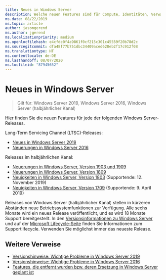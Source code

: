 ```yaml
---
title: Neues in Windows Server
description: Welche neuen Features sind für Compute, Identitäten, Verwaltung, Automatisierung, Netzwerk, Sicherheit und Speicher verfügbar?
ms.date: 08/22/2019
ms.topic: article
author: jasongerend
ms.author: jgerend
ms.localizationpriority: medium
ms.openlocfilehash: e4cfde0f4a9861f0cf215c301c45559f20b78d2c
ms.sourcegitcommit: dfa48f77b751dbc34409aced628eb2f17c912f08
ms.translationtype: HT
ms.contentlocale: de-DE
ms.lasthandoff: 08/07/2020
ms.locfileid: "87945652"
---
```

# <a name="whats-new-in-windows-server"></a>Neues in Windows Server

> Gilt für: Windows Server 2019, Windows Server 2016, Windows Server (halbjährlicher Kanal)

Hier finden Sie die neuen Features für jede der folgenden Windows Server-Releases.

Long-Term Servicing Channel (LTSC)-Releases:

- [Neues in Windows Server 2019](../get-started-19/whats-new-19.md)
- [Neuerungen in Windows Server 2016](whats-new-in-windows-server-2016.md)

Releases im halbjährlichen Kanal:

- [Neuerungen in Windows Server, Version 1903 und 1909](../get-started-19/whats-new-in-windows-server-1903-1909.md)
- [Neuerungen in Windows Server, Version 1809](whats-new-in-windows-server-1809.md)
- [Neuigkeiten in Windows Server, Version 1803](whats-new-in-windows-server-1803.md) (Supportende: 12. November 2019)
- [Neuigkeiten in Windows Server, Version 1709](whats-new-in-windows-server-1709.md) (Supportende: 9. April 2019)

Releases von Windows Server (halbjährlicher Kanal) stellen in kürzeren Abständen neue Betriebssystemfunktionen zur Verfügung. Alle sechs Monate wird ein neues Release veröffentlicht, und es wird 18 Monate Support bereitgestellt. In den [Versionsinformationen zu Windows Server](windows-server-release-info.md) und auf der [Microsoft Lifecycle-Seite](https://support.microsoft.com/lifecycle) finden Sie Informationen zum Supportlifecycle. Verwenden Sie möglichst immer das neueste Release.

## <a name="additional-references"></a>Weitere Verweise

- [Versionshinweise: Wichtige Probleme in Windows Server 2019](../get-started-19/rel-notes-19.md)
- [Versionshinweise: Wichtige Probleme in Windows Server 2016](Windows-Server-2016-GA-Release-Notes.md)
- [Features, die entfernt wurden bzw. deren Ersetzung in Windows Server geplant ist](../get-started-19/removed-features.md)